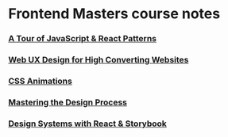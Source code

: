 # Frontend Masters course notes

### [A Tour of JavaScript & React Patterns](https://github.com/villivald/frontendmasters/tree/main/JavaScript_%26_React_Patterns)
### [Web UX Design for High Converting Websites](https://github.com/villivald/frontendmasters/tree/main/Web_UX_Design)
### [CSS Animations](https://github.com/villivald/frontendmasters/tree/main/CSS_Animations)
### [Mastering the Design Process](https://github.com/villivald/frontendmasters/tree/main/Design_Process)
### [Design Systems with React & Storybook](https://github.com/villivald/frontendmasters/tree/main/DesignSystems_Storybook)
